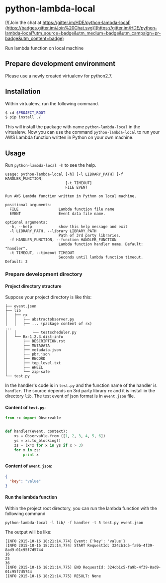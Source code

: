 # python-lambda-local

[![Join the chat at https://gitter.im/HDE/python-lambda-local](https://badges.gitter.im/Join%20Chat.svg)](https://gitter.im/HDE/python-lambda-local?utm_source=badge&utm_medium=badge&utm_campaign=pr-badge&utm_content=badge)

Run lambda function on local machine

## Prepare development environment

Please use a newly created virtualenv for python2.7.

## Installation

Within virtualenv, run the following command.

``` bash
$ cd $PROJECT_ROOT
$ pip install ./
```

This will install the package with name `python-lambda-local` in the virtualenv.
Now you can use the command `python-lambda-local` to run your AWS Lambda function written in Python on your own machine.

## Usage

Run `python-lambda-local -h` to see the help.

```
usage: python-lambda-local [-h] [-l LIBRARY_PATH] [-f HANDLER_FUNCTION]
                           [-t TIMEOUT]
                           FILE EVENT

Run AWS Lambda function written in Python on local machine.

positional arguments:
  FILE                  Lambda function file name
  EVENT                 Event data file name.

optional arguments:
  -h, --help            show this help message and exit
  -l LIBRARY_PATH, --library LIBRARY_PATH
                        Path of 3rd party libraries.
  -f HANDLER_FUNCTION, --function HANDLER_FUNCTION
                        Lambda function handler name. Default: "handler".
  -t TIMEOUT, --timeout TIMEOUT
                        Seconds until lambda function timeout. Default: 3
```

### Prepare development directory

#### Project directory structure

Suppose your project directory is like this:

```
├── event.json
├── lib
│   ├── rx
│   │   ├── abstractobserver.py
│   │   ├── ... (package content of rx)
...
│   │       └── testscheduler.py
│   └── Rx-1.2.3.dist-info
│       ├── DESCRIPTION.rst
│       ├── METADATA
│       ├── metadata.json
│       ├── pbr.json
│       ├── RECORD
│       ├── top_level.txt
│       ├── WHEEL
│       └── zip-safe
└── test.py
```

In the handler's code is in `test.py` and the function name of the handler is `handler`.
The source depends on 3rd party library `rx` and it is install in the directory `lib`.
The test event of json format is in `event.json` file.

#### Content of `test.py`:

``` python
from rx import Observable


def handler(event, context):
    xs = Observable.from_([1, 2, 3, 4, 5, 6])
    ys = xs.to_blocking()
    zs = (x*x for x in ys if x > 3)
    for x in zs:
        print x
```

#### Content of `event.json`:

``` json
{
  "key": "value"
}
```

#### Run the lambda function

Within the project root directory, you can run the lambda function with the following command

```
python-lambda-local -l lib/ -f handler -t 5 test.py event.json
```

The output will be like:

```
[INFO 2015-10-16 18:21:14,774] Event: {'key': 'value'}
[INFO 2015-10-16 18:21:14,774] START RequestId: 324cb1c5-fa9b-4f39-8ad9-01c95f7d5744
16
25
36
[INFO 2015-10-16 18:21:14,775] END RequestId: 324cb1c5-fa9b-4f39-8ad9-01c95f7d5744
[INFO 2015-10-16 18:21:14,775] RESULT: None
```
